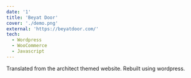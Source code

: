 ```yaml
---
date: '1'
title: 'Beyat Door'
cover: './demo.png'
external: 'https://beyatdoor.com/'
tech:
  - Wordpress
  - WooCommerce
  - Javascript
---
```


Translated from the architect themed website. Rebuilt using wordpress.